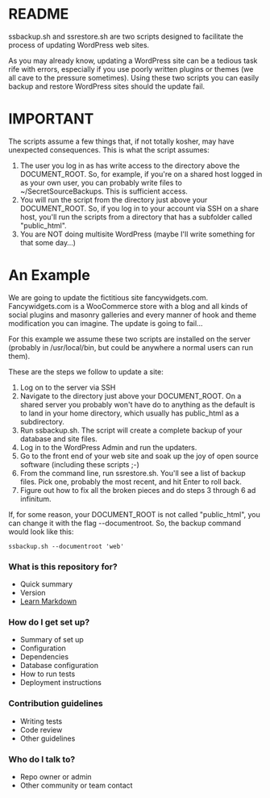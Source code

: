 # README #

ssbackup.sh and ssrestore.sh are two scripts designed to facilitate the process of updating WordPress web sites.

As you may already know, updating a WordPress site can be a tedious task rife with errors, especially if you use poorly written plugins or themes (we all cave to the pressure sometimes). Using these two scripts you can easily backup and restore WordPress sites should the update fail.

# IMPORTANT #
The scripts assume a few things that, if not totally kosher, may have unexpected consequences. This is what the script assumes:

1. The user you log in as has write access to the directory above the DOCUMENT_ROOT. So, for example, if you're on a shared host logged in as your own user, you can probably write files to ~/SecretSourceBackups. This is sufficient access.
2. You will run the script from the directory just above your DOCUMENT_ROOT. So, if you log in to your account via SSH on a share host, you'll run the scripts from a directory that has a subfolder called "public_html".
3. You are NOT doing multisite WordPress (maybe I'll write something for that some day…)

# An Example #

We are going to update the fictitious site fancywidgets.com. Fancywidgets.com is a WooCommerce store with a blog and all kinds of social plugins and masonry galleries and every manner of hook and theme modification you can imagine. The update is going to fail…

For this example we assume these two scripts are installed on the server (probably in /usr/local/bin, but could be anywhere a normal users can run them).

These are the steps we follow to update a site:
1. Log on to the server via SSH
2. Navigate to the directory just above your DOCUMENT_ROOT. On a shared server you probably won't have do to anything as the default is to land in your home directory, which usually has public_html as a subdirectory.
3. Run ssbackup.sh. The script will create a complete backup of your database and site files.
4. Log in to the WordPress Admin and run the updaters.
5. Go to the front end of your web site and soak up the joy of open source software (including these scripts ;-)
6. From the command line, run ssrestore.sh. You'll see a list of backup files. Pick one, probably the most recent, and hit Enter to roll back.
7. Figure out how to fix all the broken pieces and do steps 3 through 6 ad infinitum.

If, for some reason, your DOCUMENT_ROOT is not called "public_html", you can change it with the flag --documentroot. So, the backup command would look like this:

```
ssbackup.sh --documentroot 'web'
```


### What is this repository for? ###

* Quick summary
* Version
* [Learn Markdown](https://bitbucket.org/tutorials/markdowndemo)

### How do I get set up? ###

* Summary of set up
* Configuration
* Dependencies
* Database configuration
* How to run tests
* Deployment instructions

### Contribution guidelines ###

* Writing tests
* Code review
* Other guidelines

### Who do I talk to? ###

* Repo owner or admin
* Other community or team contact